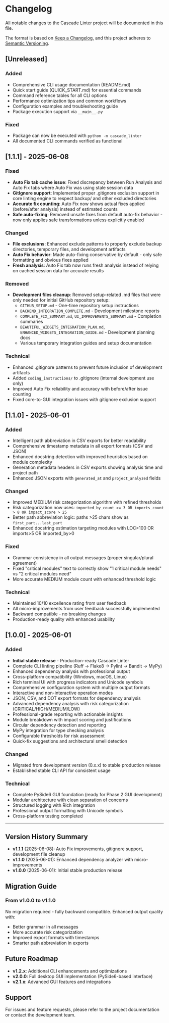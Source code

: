 # Changelog

All notable changes to the Cascade Linter project will be documented in this file.

The format is based on [Keep a Changelog](https://keepachangelog.com/en/1.0.0/),
and this project adheres to [Semantic Versioning](https://semver.org/spec/v2.0.0.html).

## [Unreleased]

### Added
- Comprehensive CLI usage documentation (README.md)
- Quick start guide (QUICK_START.md) for essential commands
- Command reference tables for all CLI options
- Performance optimization tips and common workflows
- Configuration examples and troubleshooting guide
- Package execution support via `__main__.py`

### Fixed
- Package can now be executed with `python -m cascade_linter`
- All documented CLI commands verified as functional

## [1.1.1] - 2025-06-08

### Fixed
- **Auto Fix tab cache issue**: Fixed discrepancy between Run Analysis and Auto Fix tabs where Auto Fix was using stale session data
- **GitIgnore support**: Implemented proper .gitignore exclusion support in core linting engine to respect backup/ and other excluded directories
- **Accurate fix counting**: Auto Fix now shows actual fixes applied (before/after analysis) instead of estimated counts
- **Safe auto-fixing**: Removed unsafe fixes from default auto-fix behavior - now only applies safe transformations unless explicitly enabled

### Changed
- **File exclusions**: Enhanced exclude patterns to properly exclude backup directories, temporary files, and development artifacts
- **Auto Fix behavior**: Made auto-fixing conservative by default - only safe formatting and obvious fixes applied
- **Fresh analysis**: Auto Fix tab now runs fresh analysis instead of relying on cached session data for accurate results

### Removed
- **Development files cleanup**: Removed setup-related .md files that were only needed for initial GitHub repository setup:
  - `GITHUB_SETUP.md` - One-time repository setup instructions
  - `BACKEND_INTEGRATION_COMPLETE.md` - Development milestone reports
  - `COMPLETE_FIX_SUMMARY.md`, `UI_IMPROVEMENTS_SUMMARY.md` - Completion summaries
  - `BEAUTIFUL_WIDGETS_INTEGRATION_PLAN.md`, `ENHANCED_WIDGETS_INTEGRATION_GUIDE.md` - Development planning docs
  - Various temporary integration guides and setup documentation

### Technical  
- Enhanced .gitignore patterns to prevent future inclusion of development artifacts
- Added `coding_instructions/` to .gitignore (internal development use only)
- Improved Auto Fix reliability and accuracy with before/after issue counting
- Fixed core-to-GUI integration issues with gitignore exclusion support

## [1.1.0] - 2025-06-01

### Added
- Intelligent path abbreviation in CSV exports for better readability
- Comprehensive timestamp metadata in all export formats (CSV and JSON)
- Enhanced docstring detection with improved heuristics based on module complexity
- Generation metadata headers in CSV exports showing analysis time and project path
- Enhanced JSON exports with `generated_at` and `project_analyzed` fields

### Changed
- Improved MEDIUM risk categorization algorithm with refined thresholds
- Risk categorization now uses: `imported_by_count >= 3 OR imports_count > 8 OR impact_score > 25`
- Better path abbreviation logic: paths >25 chars show as `first_part...last_part`
- Enhanced docstring estimation targeting modules with LOC>100 OR imports>5 OR imported_by>0

### Fixed
- Grammar consistency in all output messages (proper singular/plural agreement)
- Fixed "critical modules" text to correctly show "1 critical module needs" vs "2 critical modules need"
- More accurate MEDIUM module count with enhanced threshold logic

### Technical
- Maintained 10/10 excellence rating from user feedback
- All micro-improvements from user feedback successfully implemented
- Backward compatible - no breaking changes
- Production-ready quality with enhanced usability

## [1.0.0] - 2025-06-01

### Added
- **Initial stable release** - Production-ready Cascade Linter
- Complete CLI linting pipeline (Ruff → Flake8 → Pylint → Bandit → MyPy)
- Enhanced dependency analysis with professional output
- Cross-platform compatibility (Windows, macOS, Linux)
- Rich terminal UI with progress indicators and Unicode symbols
- Comprehensive configuration system with multiple output formats
- Interactive and non-interactive operation modes
- JSON, CSV, and DOT export formats for dependency analysis
- Advanced dependency analysis with risk categorization (CRITICAL/HIGH/MEDIUM/LOW)
- Professional-grade reporting with actionable insights
- Module breakdown with impact scoring and justifications
- Circular dependency detection and reporting
- MyPy integration for type checking analysis
- Configurable thresholds for risk assessment
- Quick-fix suggestions and architectural smell detection

### Changed
- Migrated from development version (0.x.x) to stable production release
- Established stable CLI API for consistent usage

### Technical
- Complete PySide6 GUI foundation (ready for Phase 2 GUI development)
- Modular architecture with clean separation of concerns
- Structured logging with Rich integration
- Professional output formatting with Unicode symbols
- Cross-platform testing completed

---

## Version History Summary

- **v1.1.1** (2025-06-08): Auto Fix improvements, gitignore support, development file cleanup
- **v1.1.0** (2025-06-01): Enhanced dependency analyzer with micro-improvements  
- **v1.0.0** (2025-06-01): Initial stable production release

## Migration Guide

### From v1.0.0 to v1.1.0
No migration required - fully backward compatible. Enhanced output quality with:
- Better grammar in all messages
- More accurate risk categorization
- Improved export formats with timestamps
- Smarter path abbreviation in exports

## Future Roadmap

- **v1.2.x**: Additional CLI enhancements and optimizations
- **v2.0.0**: Full desktop GUI implementation (PySide6-based interface)
- **v2.1.x**: Advanced GUI features and integrations

## Support

For issues and feature requests, please refer to the project documentation or contact the development team.

